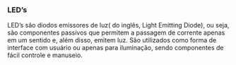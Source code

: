 ### LED’s
LED’s são diodos emissores de luz( do inglês, Light Emitting Diode), ou seja, são componentes passivos que permitem a passagem de corrente apenas em um sentido e, além disso, emitem luz. São utilizados como forma de interface com usuário ou apenas para iluminação, sendo componentes de fácil controle e manuseio.
